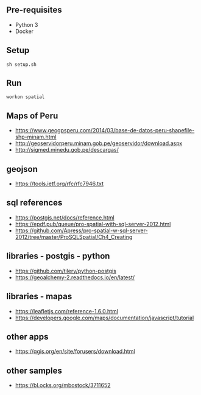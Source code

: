 ## Pre-requisites

- Python 3
- Docker

## Setup

`sh setup.sh`

## Run

```
workon spatial
```

## Maps of Peru

- https://www.geogpsperu.com/2014/03/base-de-datos-peru-shapefile-shp-minam.html
- http://geoservidorperu.minam.gob.pe/geoservidor/download.aspx
- http://sigmed.minedu.gob.pe/descargas/

## geojson

- https://tools.ietf.org/rfc/rfc7946.txt

## sql references

- https://postgis.net/docs/reference.html
- https://epdf.pub/queue/pro-spatial-with-sql-server-2012.html
- https://github.com/Apress/pro-spatial-w-sql-server-2012/tree/master/ProSQLSpatial/Ch4_Creating

## libraries - postgis - python

- https://github.com/tilery/python-postgis
- https://geoalchemy-2.readthedocs.io/en/latest/

## libraries - mapas

- https://leafletjs.com/reference-1.6.0.html
- https://developers.google.com/maps/documentation/javascript/tutorial

## other apps

- https://qgis.org/en/site/forusers/download.html

## other samples

- https://bl.ocks.org/mbostock/3711652
